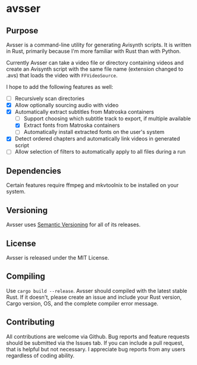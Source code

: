# avsser

## Purpose
Avsser is a command-line utility for generating Avisynth scripts. It is written
in Rust, primarily because I'm more familiar with Rust than with Python.

Currently Avsser can take a video file or directory containing videos and create
an Avisynth script with the same file name (extension changed to .avs) that loads
the video with `FFVideoSource`.

I hope to add the following features as well:

- [ ] Recursively scan directories
- [x] Allow optionally sourcing audio with video
- [x] Automatically extract subtitles from Matroska containers
  - [ ] Support choosing which subtitle track to export, if multiple available
  - [x] Extract fonts from Matroska containers
  - [ ] Automatically install extracted fonts on the user's system
- [x] Detect ordered chapters and automatically link videos in generated script
- [ ] Allow selection of filters to automatically apply to all files during a run

## Dependencies

Certain features require ffmpeg and mkvtoolnix to be installed on your system.

## Versioning

Avsser uses [Semantic Versioning](http://semver.org/) for all of its releases.

## License

Avsser is released under the MIT License.

## Compiling

Use `cargo build --release`. Avsser should compiled with the latest stable Rust.
If it doesn't, please create an issue and include your Rust version, Cargo version,
OS, and the complete compiler error message.

## Contributing

All contributions are welcome via Github. Bug reports and feature requests should
be submitted via the Issues tab. If you can include a pull request, that is helpful
but not necessary. I appreciate bug reports from any users regardless of coding
ability.
